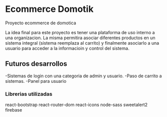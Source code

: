 # Ecommerce Domotik

Proyecto ecommerce de domotica

La idea final para este proyecto es tener una plataforma de uso interno a una organizacion.
La misma permitira asociar diferentes productos en un sistema integral (sistema reemplaza al carrito)
y finalmente asociarlo a una usuario para acceder a la informacioin y control del sistema.

## Futuros desarrollos

-Sistemas de login con una categoria de admin y usuario.
-Paso de carrito a sistemas.
-Panel para usuario

### Librerias utilizadas

react-bootstrap
react-router-dom
react-icons
node-sass
sweetalert2
firebase
